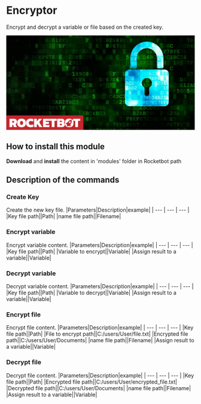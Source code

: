 # Encryptor
  
Encrypt and decrypt a variable or file based on the created key.  
  
![banner](imgs/Banner_Encriptador.png)
## How to install this module
  
__Download__ and __install__ the content in 'modules' folder in Rocketbot path  



## Description of the commands

### Create Key
  
Create the new key file.
|Parameters|Description|example|
| --- | --- | --- |
|Key file path||Path|
|name file path||Filename|

### Encrypt variable
  
Encrypt variable content.
|Parameters|Description|example|
| --- | --- | --- |
|Key file path||Path|
|Variable to encrypt||Variable|
|Assign result to a variable||Variable|

### Decrypt variable
  
Decrypt variable content.
|Parameters|Description|example|
| --- | --- | --- |
|Key file path||Path|
|Variable to decrypt||Variable|
|Assign result to a variable||Variable|

### Encrypt file
  
Encrypt file content.
|Parameters|Description|example|
| --- | --- | --- |
|Key file path||Path|
|File to encrypt path||C:/users/User/file.txt|
|Encrypted file path||C:/users/User/Documents|
|name file path||Filename|
|Assign result to a variable||Variable|

### Decrypt file
  
Decrypt file content.
|Parameters|Description|example|
| --- | --- | --- |
|Key file path||Path|
|Encrypted file path||C:/users/User/encrypted_file.txt|
|Decrypted file path||C:/users/User/Documents|
|name file path||Filename|
|Assign result to a variable||Variable|
